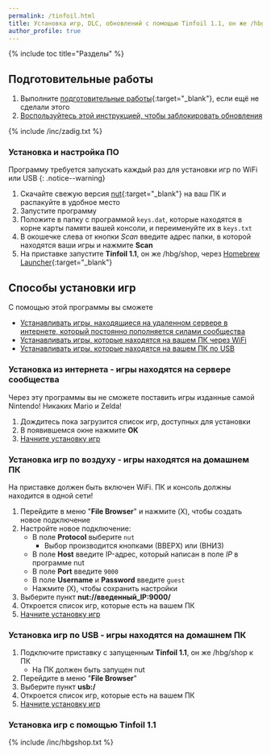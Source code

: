 ```yaml
---
permalink: /tinfoil.html
title: Установка игр, DLC, обновлений с помощью Tinfoil 1.1, он же /hbg/shop
author_profile: true
---
```

{% include toc title="Разделы" %}

## Подготовительные работы 

1. Выполните [подготовительные работы](#подготовительные-работы){:target="_blank"}, если ещё не сделали этого
1. [Воспользуйтесь этой инструкцией, чтобы заблокировать обновления](get-started#%D0%B1%D0%BB%D0%BE%D0%BA%D0%B8%D1%80%D0%BE%D0%B2%D0%BA%D0%B0-%D0%BE%D0%B1%D0%BD%D0%BE%D0%B2%D0%BB%D0%B5%D0%BD%D0%B8%D0%B9)

{% include /inc/zadig.txt %}

### Установка и настройка ПО 

Программу требуется запускать каждый раз для установки игр по WiFi или USB
{: .notice--warning}

1. Скачайте свежую версия [nut](https://github.com/blawar/nut/releases/latest){:target="_blank"} на ваш ПК и распакуйте в удобное место
1. Запустите программу 
1. Положите в папку с программой `keys.dat`, которые находятся в корне карты памяти вашей консоли, и переименуйте их в `keys.txt`
1. В окошечке слева от кнопки *Scan* введите адрес папки, в которой находятся ваши игры и нажмите **Scan**
1. На приставке запустите **Tinfoil 1.1**, он же /hbg/shop, через [Homebrew Launcher](HBL){:target="_blank"}
	
## Способы установки игр

С помощью этой программы вы сможете 
* [Устанавливать игры, находящиеся на удаленном сервере в интернете, который постоянно пополняется силами сообщества](#установка-из-интернета---игры-находятся-на-сервере-сообщества)
* [Устанавливать игры, которые находятся на вашем ПК через WiFi](#установка-игр-по-воздуху---игры-находятся-на-домашнем-пк)
* [Устанавливать игры, которые находятся на вашем ПК по USB](#установка-игр-по-usb---игры-находятся-на-домашнем-пк)

### Установка из интернета - игры находятся на сервере сообщества

Через эту программы вы не сможете поставить игры изданные самой Nintendo! Никаких Mario и Zelda!

1. Дождитесь пока загрузится список игр, доступных для установки
1. В появившемся окне нажмите **OK**
1. [Начните установку игр](#установка-игр-с-помощью-tinfoil-11)

### Установка игр по воздуху - игры находятся на домашнем ПК

На приставке должен быть включен WiFi. ПК и консоль должны находится в одной сети!

1. Перейдите в меню "**File Browser**" и нажмите (X), чтобы создать новое подключение 
1. Настройте новое подключение: 
	* В поле **Protocol** выберите `nut`
		* Выбор производится кнопками (ВВЕРХ) или (ВНИЗ)
	* В поле **Host** введите IP-адрес, который написан в поле *IP* в программе nut
	* В поле **Port** введите `9000`
	* В поле **Username** и **Password** введите `guest`
	* Нажмите (X), чтобы сохранить настройки
1. Выберите пункт **nut://введенный_IP:9000/**
1. Откроется список игр, которые есть на вашем ПК 
1. [Начните установку игр](#установка-игр-с-помощью-tinfoil-11)

### Установка игр по USB - игры находятся на домашнем ПК

1. Подключите приставку с запущенным **Tinfoil 1.1**, он же /hbg/shop к ПК 
	* На ПК должен быть запущен nut
1. Перейдите в меню "**File Browser**" 
1. Выберите пункт **usb:/**
1. Откроется список игр, которые есть на вашем ПК 
1. [Начните установку игр](#установка-игр-с-помощью-tinfoil-11)

### Установка игр с помощью Tinfoil 1.1 

{% include /inc/hbgshop.txt %}